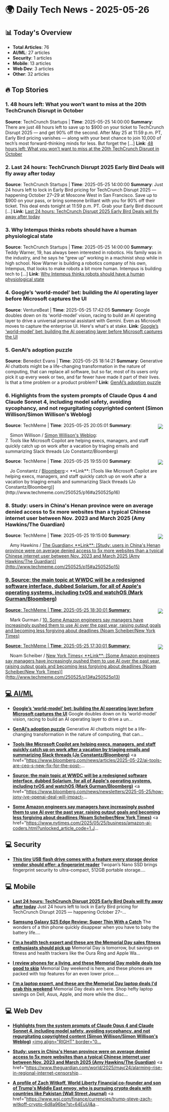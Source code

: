 # 🌍 Daily Tech News - 2025-05-26

## 📊 Today's Overview
- **Total Articles**: 76
- **AI/ML**: 27 articles
- **Security**: 1 articles
- **Mobile**: 13 articles
- **Web Dev**: 3 articles
- **Other**: 32 articles

## 🔥 Top Stories

### 1. 48 hours left: What you won’t want to miss at the 20th TechCrunch Disrupt in October
**Source**: TechCrunch Startups | **Time**: 2025-05-25 14:00:00
**Summary**: ​​There are just 48 hours left to save up to $900 on your ticket to TechCrunch Disrupt 2025 — and get 90% off the second. After May 25 at 11:59 p.m. PT, Early Bird pricing vanishes — along with your best chance to join 10,000 of tech’s most forward-thinking minds for less. But forget the [&#8230;]
**Link**: [48 hours left: What you won’t want to miss at the 20th TechCrunch Disrupt in October](https://techcrunch.com/2025/05/25/48-hours-left-what-you-wont-want-to-miss-at-the-20th-techcrunch-disrupt-in-october/)

### 2. Last 24 hours: TechCrunch Disrupt 2025 Early Bird Deals will fly away after today
**Source**: TechCrunch Startups | **Time**: 2025-05-25 14:00:00
**Summary**: Just 24 hours left to lock in Early Bird pricing for TechCrunch Disrupt 2025 — happening October 27–29 at Moscone West in San Francisco. Save up to $900 on your pass, or bring someone brilliant with you for 90% off their ticket. This deal ends tonight at 11:59 p.m. PT. Grab your Early Bird discount [&#8230;]
**Link**: [Last 24 hours: TechCrunch Disrupt 2025 Early Bird Deals will fly away after today](https://techcrunch.com/2025/05/25/last-24-hours-techcrunch-disrupt-2025-early-bird-deals-will-fly-away-after-today/)

### 3. Why Intempus thinks robots should have a human physiological state
**Source**: TechCrunch Startups | **Time**: 2025-05-25 14:00:00
**Summary**: Teddy Warner, 19, has always been interested in robotics. His family was in the industry, and he says he &#8220;grew up&#8221; working in a machinist shop while in high school. Now Warner is building a robotics company of his own, Intempus, that looks to make robots a bit more human. Intempus is building tech to [&#8230;]
**Link**: [Why Intempus thinks robots should have a human physiological state](https://techcrunch.com/2025/05/25/why-intempus-thinks-robots-should-have-a-human-physiological-state/)

### 4. Google’s ‘world-model’ bet: building the AI operating layer before Microsoft captures the UI
**Source**: VentureBeat | **Time**: 2025-05-25 17:42:05
**Summary**: Google doubles down on its ‘world-model’ vision, racing to build an AI operating layer to drive a universal personal assistant with Gemini. Even as Microsoft moves to capture the enterprise UI. Here's what's at stake.
**Link**: [Google’s ‘world-model’ bet: building the AI operating layer before Microsoft captures the UI](https://venturebeat.com/ai/googles-world-model-bet-building-the-ai-operating-layer-before-microsoft-captures-the-ui/)

### 5. GenAI’s adoption puzzle
**Source**: Benedict Evans | **Time**: 2025-05-25 18:14:21
**Summary**: Generative AI chatbots might be a life-changing transformation in the 
nature of computing, that can replace all software, but so far, most of its 
users only pick it up every week or two, and far fewer have made it part of 
their lives. Is that a time problem or a product problem?
**Link**: [GenAI’s adoption puzzle](https://www.ben-evans.com/benedictevans/2025/5/25/genais-adoption-puzzle)

### 6. Highlights from the system prompts of Claude Opus 4 and Claude Sonnet 4, including model safety, avoiding sycophancy, and not regurgitating copyrighted content (Simon Willison/Simon Willison's Weblog)
**Source**: TechMeme | **Time**: 2025-05-25 20:05:01
**Summary**: <a href="https://simonwillison.net/2025/May/25/claude-4-system-prompt/"><img align="RIGHT" border="0" hspace="4" src="http://www.techmeme.com/250525/i17.jpg" vspace="4" /></a>
<p><a href="http://www.techmeme.com/250525/p17#a250525p17" title="Techmeme permalink"><img height="12" src="http://www.techmeme.com/img/pml.png" style="border: none; padding: 0; margin: 0;" width="11" /></a> Simon Willison / <a href="http://simonwillison.net/">Simon Willison's Weblog</a>:<br />
<span style="font-size: 1.3e
**Link**: [Highlights from the system prompts of Claude Opus 4 and Claude Sonnet 4, including model safety, avoiding sycophancy, and not regurgitating copyrighted content (Simon Willison/Simon Willison's Weblog)](http://www.techmeme.com/250525/p17#a250525p17)

### 7. Tools like Microsoft Copilot are helping execs, managers, and staff quickly catch up on work after a vacation by triaging emails and summarizing Slack threads (Jo Constantz/Bloomberg)
**Source**: TechMeme | **Time**: 2025-05-25 19:55:00
**Summary**: <a href="https://www.bloomberg.com/news/articles/2025-05-22/ai-tools-are-ceo-s-new-fix-for-the-post-vacation-inbox-mess"><img align="RIGHT" border="0" hspace="4" src="http://www.techmeme.com/250525/i16.jpg" vspace="4" /></a>
<p><a href="http://www.techmeme.com/250525/p16#a250525p16" title="Techmeme permalink"><img height="12" src="http://www.techmeme.com/img/pml.png" style="border: none; padding: 0; margin: 0;" width="11" /></a> Jo Constantz / <a href="https://www.bloomberg.com/">Bloomberg</a>:<
**Link**: [Tools like Microsoft Copilot are helping execs, managers, and staff quickly catch up on work after a vacation by triaging emails and summarizing Slack threads (Jo Constantz/Bloomberg)](http://www.techmeme.com/250525/p16#a250525p16)

### 8. Study: users in China's Henan province were on average denied access to 5x more websites than a typical Chinese internet user between Nov. 2023 and March 2025 (Amy Hawkins/The Guardian)
**Source**: TechMeme | **Time**: 2025-05-25 19:15:00
**Summary**: <a href="https://www.theguardian.com/world/2025/may/24/alarming-rise-in-regional-internet-censorship-in-china-study-finds"><img align="RIGHT" border="0" hspace="4" src="http://www.techmeme.com/250525/i15.jpg" vspace="4" /></a>
<p><a href="http://www.techmeme.com/250525/p15#a250525p15" title="Techmeme permalink"><img height="12" src="http://www.techmeme.com/img/pml.png" style="border: none; padding: 0; margin: 0;" width="11" /></a> Amy Hawkins / <a href="http://www.theguardian.com/">The Guardian<
**Link**: [Study: users in China's Henan province were on average denied access to 5x more websites than a typical Chinese internet user between Nov. 2023 and March 2025 (Amy Hawkins/The Guardian)](http://www.techmeme.com/250525/p15#a250525p15)

### 9. Source: the main topic at WWDC will be a redesigned software interface, dubbed Solarium, for all of Apple's operating systems, including tvOS and watchOS (Mark Gurman/Bloomberg)
**Source**: TechMeme | **Time**: 2025-05-25 18:30:01
**Summary**: <a href="https://www.bloomberg.com/news/newsletters/2025-05-25/how-jony-ive-openai-deal-will-impact-apple-new-details-on-apple-s-ios-redesign-mb3lwu45"><img align="RIGHT" border="0" hspace="4" src="http://www.techmeme.com/250525/i14.jpg" vspace="4" /></a>
<p><a href="http://www.techmeme.com/250525/p14#a250525p14" title="Techmeme permalink"><img height="12" src="http://www.techmeme.com/img/pml.png" style="border: none; padding: 0; margin: 0;" width="11" /></a> Mark Gurman / <a href="https://www.b
**Link**: [Source: the main topic at WWDC will be a redesigned software interface, dubbed Solarium, for all of Apple's operating systems, including tvOS and watchOS (Mark Gurman/Bloomberg)](http://www.techmeme.com/250525/p14#a250525p14)

### 10. Some Amazon engineers say managers have increasingly pushed them to use AI over the past year, raising output goals and becoming less forgiving about deadlines (Noam Scheiber/New York Times)
**Source**: TechMeme | **Time**: 2025-05-25 17:30:01
**Summary**: <a href="https://www.nytimes.com/2025/05/25/business/amazon-ai-coders.html?unlocked_article_code=1.J08.DkGW.5075LbaW7jrv"><img align="RIGHT" border="0" hspace="4" src="http://www.techmeme.com/250525/i13.jpg" vspace="4" /></a>
<p><a href="http://www.techmeme.com/250525/p13#a250525p13" title="Techmeme permalink"><img height="12" src="http://www.techmeme.com/img/pml.png" style="border: none; padding: 0; margin: 0;" width="11" /></a> Noam Scheiber / <a href="https://www.nytimes.com/">New York Times<
**Link**: [Some Amazon engineers say managers have increasingly pushed them to use AI over the past year, raising output goals and becoming less forgiving about deadlines (Noam Scheiber/New York Times)](http://www.techmeme.com/250525/p13#a250525p13)


## 💻 AI/ML

- **[Google’s ‘world-model’ bet: building the AI operating layer before Microsoft captures the UI](https://venturebeat.com/ai/googles-world-model-bet-building-the-ai-operating-layer-before-microsoft-captures-the-ui/)**
  Google doubles down on its ‘world-model’ vision, racing to build an AI operating layer to drive a un...

- **[GenAI’s adoption puzzle](https://www.ben-evans.com/benedictevans/2025/5/25/genais-adoption-puzzle)**
  Generative AI chatbots might be a life-changing transformation in the 
nature of computing, that can...

- **[Tools like Microsoft Copilot are helping execs, managers, and staff quickly catch up on work after a vacation by triaging emails and summarizing Slack threads (Jo Constantz/Bloomberg)](http://www.techmeme.com/250525/p16#a250525p16)**
  <a href="https://www.bloomberg.com/news/articles/2025-05-22/ai-tools-are-ceo-s-new-fix-for-the-post-...

- **[Source: the main topic at WWDC will be a redesigned software interface, dubbed Solarium, for all of Apple's operating systems, including tvOS and watchOS (Mark Gurman/Bloomberg)](http://www.techmeme.com/250525/p14#a250525p14)**
  <a href="https://www.bloomberg.com/news/newsletters/2025-05-25/how-jony-ive-openai-deal-will-impact-...

- **[Some Amazon engineers say managers have increasingly pushed them to use AI over the past year, raising output goals and becoming less forgiving about deadlines (Noam Scheiber/New York Times)](http://www.techmeme.com/250525/p13#a250525p13)**
  <a href="https://www.nytimes.com/2025/05/25/business/amazon-ai-coders.html?unlocked_article_code=1.J...


## 💻 Security

- **[This tiny USB flash drive comes with a feature every storage device vendor should offer: a fingerprint reader](https://www.techradar.com/pro/this-tiny-usb-flash-drive-comes-with-a-feature-every-storage-device-vendor-should-offer-a-fingerprint-reader)**
  Twopan’s Nano SSD brings fingerprint security to ultra-compact, 512GB portable storage....


## 💻 Mobile

- **[Last 24 hours: TechCrunch Disrupt 2025 Early Bird Deals will fly away after today](https://techcrunch.com/2025/05/25/last-24-hours-techcrunch-disrupt-2025-early-bird-deals-will-fly-away-after-today/)**
  Just 24 hours left to lock in Early Bird pricing for TechCrunch Disrupt 2025 — happening October 27–...

- **[Samsung Galaxy S25 Edge Review: Super Thin With a Catch](https://www.wired.com/review/samsung-galaxy-s25-edge/)**
  The wonders of a thin phone quickly disappear when you have to baby the battery life....

- **[I'm a health tech expert and these are the Memorial Day sales fitness enthusiasts should pick up](https://www.zdnet.com/article/im-a-health-tech-expert-and-these-are-the-memorial-day-sales-fitness-enthusiasts-should-pick-up/)**
  Memorial Day is tomorrow, but savings on fitness and health trackers like the Oura Ring and Apple Wa...

- **[I review phones for a living, and these Memorial Day mobile deals too good to skip](https://www.zdnet.com/article/i-review-phones-for-a-living-and-these-memorial-day-mobile-deals-too-good-to-skip/)**
  Memorial Day weekend is here, and these phones are packed with top features for an even lower price....

- **[I'm a laptop expert, and these are the Memorial Day laptop deals I'd grab this weekend](https://www.zdnet.com/article/im-a-laptop-expert-and-these-are-the-memorial-day-laptop-deals-id-grab-this-weekend/)**
  Memorial Day deals are here. Shop hefty laptop savings on Dell, Asus, Apple, and more while the disc...


## 💻 Web Dev

- **[Highlights from the system prompts of Claude Opus 4 and Claude Sonnet 4, including model safety, avoiding sycophancy, and not regurgitating copyrighted content (Simon Willison/Simon Willison's Weblog)](http://www.techmeme.com/250525/p17#a250525p17)**
  <a href="https://simonwillison.net/2025/May/25/claude-4-system-prompt/"><img align="RIGHT" border="0...

- **[Study: users in China's Henan province were on average denied access to 5x more websites than a typical Chinese internet user between Nov. 2023 and March 2025 (Amy Hawkins/The Guardian)](http://www.techmeme.com/250525/p15#a250525p15)**
  <a href="https://www.theguardian.com/world/2025/may/24/alarming-rise-in-regional-internet-censorship...

- **[A profile of Zach Witkoff, World Liberty Financial co-founder and son of Trump's Middle East envoy, who is pursuing crypto deals with countries like Pakistan (Wall Street Journal)](http://www.techmeme.com/250525/p11#a250525p11)**
  <a href="https://www.wsj.com/finance/currencies/trump-steve-zach-witkoff-crypto-6d8a96be?st=64EuUj&a...


